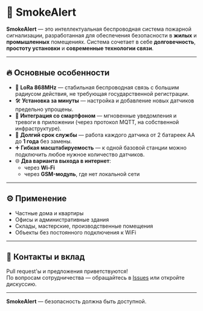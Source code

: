 # 🚨 SmokeAlert

**SmokeAlert** — это интеллектуальная беспроводная система пожарной сигнализации, разработанная для обеспечения безопасности в **жилых** и **промышленных** помещениях. Система сочетает в себе **долговечность**, **простоту установки** и **современные технологии связи**.

---

## 🔥 Основные особенности

- 📡 **LoRa 868MHz** — стабильная беспроводная связь с большим радиусом действия, не требующая государственной регистрации.
- 🛠️ **Установка за минуты** — настройка и добавление новых датчиков предельно упрощены.
- 📱 **Интеграция со смартфоном** — мгновенные уведомления и тревоги в приложении (через протокол MQTT, на собственной инфраструктуре).
- 🔋 **Долгий срок службы** — работа каждого датчика от 2 батареек AA до **1 года** без замены.
- ➕ **Гибкая масштабируемость** — к одной базовой станции можно подключить любое нужное количество датчиков.
- 🌐 **Два варианта выхода в интернет**:
  - через **Wi-Fi**
  - через **GSM-модуль**, где нет локальной сети

---

## ⚙️ Применение

- Частные дома и квартиры
- Офисы и административные здания
- Склады, мастерские, производственные помещения
- Объекты без постоянного подключения к WiFi

---

## 🤝 Контакты и вклад

Pull request'ы и предложения приветствуются!  
По вопросам сотрудничества — обращайтесь в [Issues](https://github.com/Rizz071/smokealert/issues) или откройте дискуссию.

---

**SmokeAlert** — безопасность должна быть доступной.
